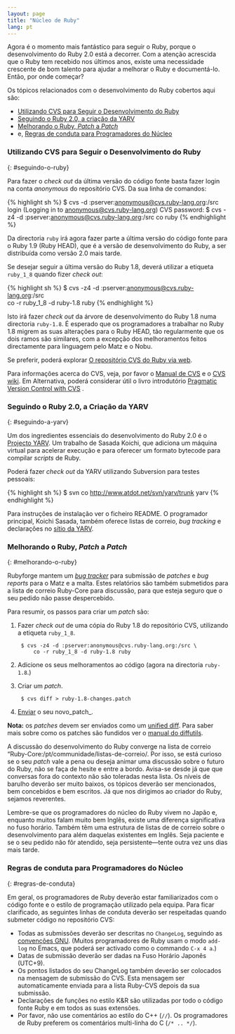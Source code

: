 ```yaml
---
layout: page
title: "Núcleo de Ruby"
lang: pt
---
```


Agora é o momento mais fantástico para seguir o Ruby, porque o
desenvolvimento do Ruby 2.0 está a decorrer. Com a atenção acrescida que
o Ruby tem recebido nos últimos anos, existe uma necessidade crescente
de bom talento para ajudar a melhorar o Ruby e documentá-lo. Então, por
onde começar?

Os tópicos relacionados com o desenvolvimento do Ruby cobertos aqui são:

* [Utilizando CVS para Seguir o Desenvolvimento do
  Ruby](#seguindo-o-ruby "Utilizando CVS para Seguir o Desenvolvimento
  do Ruby")
* [Seguindo o Ruby 2.0, a criação da YARV](#seguindo-a-yarv "Seguindo o
  Ruby 2.0, a criação da YARV")
* [Melhorando o Ruby, *Patch* a *Patch*](#melhorando-o-ruby "Melhorando
  o Ruby, Patch a Patch")
* e, [Regras de conduta para Programadores do Núcleo](#regras-de-conduta
  "Regras de conduta para Programadores do Núcleo")

### Utilizando CVS para Seguir o Desenvolvimento do Ruby
{: #seguindo-o-ruby}

Para fazer o *check out* da última versão do código fonte basta fazer
login na conta *anonymous* do repositório CVS. Da sua linha de comandos:

{% highlight sh %}
$ cvs -d :pserver:anonymous@cvs.ruby-lang.org:/src login
(Logging in to anonymous@cvs.ruby-lang.org)
CVS password:
$ cvs -z4 -d :pserver:anonymous@cvs.ruby-lang.org:/src co ruby
{% endhighlight %}

Da directoria `ruby` irá agora fazer parte a última versão do código
fonte para o Ruby 1.9 (Ruby HEAD), que é a versão de desenvolvimento do
Ruby, a ser distribuída como versão 2.0 mais tarde.

Se desejar seguir a última versão do Ruby 1.8, deverá utilizar a
etiqueta `ruby_1_8` quando fizer *check out*\:

{% highlight sh %}
$ cvs -z4 -d :pserver:anonymous@cvs.ruby-lang.org:/src \
    co -r ruby_1_8 -d ruby-1.8 ruby
{% endhighlight %}

Isto irá fazer *check out* da árvore de desenvolvimento do Ruby 1.8 numa
directoria `ruby-1.8`. É esperado que os programadores a trabalhar no
Ruby 1.8 migrem as suas alterações para o Ruby HEAD, tão regularmente
que os dois ramos são similares, com a excepção dos melhoramentos feitos
directamente para linguagem pelo Matz e o Nobu.

Se preferir, poderá explorar [O repositório CVS do Ruby via web][1].

Para informações acerca do CVS, veja, por favor o [Manual de CVS][2] e o
[CVS wiki][3]. Em Alternativa, poderá considerar útil o livro
introdutório [Pragmatic Version Control with CVS][4] .

### Seguindo o Ruby 2.0, a Criação da YARV
{: #seguindo-a-yarv}

Um dos ingredientes essenciais do desenvolvimento do Ruby 2.0 é o
[Projecto YARV][5]. Um trabalho de Sasada Koichi, que adiciona um
máquina virtual para acelerar execução e para oferecer um formato
bytecode para compilar *scripts* de Ruby.

Poderá fazer *check out* da YARV utilizando Subversion para testes
pessoais:

{% highlight sh %}
$ svn co http://www.atdot.net/svn/yarv/trunk yarv
{% endhighlight %}

Para instruções de instalação ver o ficheiro README. O programador
principal, Koichi Sasada, também oferece listas de correio, *bug
tracking* e declarações no [sítio da YARV][5].

### Melhorando o Ruby, *Patch* a *Patch* 
{: #melhorando-o-ruby}

Rubyforge mantem um [*bug tracker*][6] para submissão de *patches* e
*bug reports* para o Matz e a malta. Estes relatórios são também
submetidos para a lista de correio Ruby-Core para discussão, para que
esteja seguro que o seu pedido não passe despercebido.

Para resumir, os passos para criar um *patch* são:

1.  Fazer *check out* de uma cópia do Ruby 1.8 do repositório CVS,
    utilizando a etiqueta `ruby_1_8`.

         $ cvs -z4 -d :pserver:anonymous@cvs.ruby-lang.org:/src \
             co -r ruby_1_8 -d ruby-1.8 ruby

2.  Adicione os seus melhoramentos ao código (agora na directoria
    `ruby-1.8`.)
3.  Criar um *patch*.

         $ cvs diff > ruby-1.8-changes.patch

4.  [Enviar][7] o seu novo\_patch\_.

**Nota:** os *patches* devem ser enviados como um [unified diff][8].
Para saber mais sobre como os patches são fundidos ver o [manual do
diffutils][9].

A discussão do desenvolvimento do Ruby converge na lista de correio
“Ruby-Core:/pt/communidade/listas-de-correio/. Por isso, se está curioso
se o seu *patch* vale a pena ou deseja animar uma discussão sobre o
futuro do Ruby, não se faça de hesite e entre a bordo. Avisa-se desde já
que que conversas fora do contexto não são toleradas nesta lista. Os
níveis de barulho deverão ser muito baixos, os tópicos deverão ser
mencionados, bem concebidos e bem escritos. Já que nos dirigimos ao
criador do Ruby, sejamos reverentes.

Lembre-se que os programadores do núcleo do Ruby vivem no Japão e,
enquanto muitos falam muito bem Inglês, existe uma diferença
significativa no fuso horário. Também têm uma estrutura de listas de de
correio sobre o desenvolvimento para além daquelas existentes em Inglês.
Seja paciente e se o seu pedido não fôr atendido, seja persistente—tente
outra vez uns dias mais tarde.

### Regras de conduta para Programadores do Núcleo
{: #regras-de-conduta}

Em geral, os programadores de Ruby deverão estar familiarizados com o
código fonte e o estilo de programação utilizado pela equipa. Para ficar
clarificado, as seguintes linhas de conduta deverão ser respeitadas
quando submeter código no repositório CVS:

* Todas as submissões deverão ser descritas no `ChangeLog`, seguindo as
  [convenções GNU][10]. (Muitos programadores de Ruby usam o modo
  `add-log` no Emacs, que poderá ser activado como o commando `C-x 4
  a`.)
* Datas de submissão deverão ser dadas na Fuso Horário Japonês (UTC+9).
* Os pontos listados do seu ChangeLog também deverão ser colocados na
  mensagem de submissão do CVS. Esta mensagem ser automaticamente
  enviada para a lista Ruby-CVS depois da sua submissão.
* Declarações de funções no estilo K&amp;R são utilizadas por todo o
  código fonte Ruby e em todos as suas extensões.
* Por favor, não use comentários ao estilo do C++ (`//`). Os
  programadores de Ruby preferem os comentários multi-linha do C
  (`/* .. */`).



[1]: /cgi-bin/cvsweb.cgi/ "repositório CVS do Ruby via web"
[2]: http://www.nongnu.org/cvs/cvs.html
[3]: http://ximbiot.com/cvs/wiki/index.php?title=Main_Page
[4]: http://www.pragmaticprogrammer.com/starter_kit/vcc/index.html
[5]: http://atdot.net/yarv/
[6]: http://rubyforge.org/tracker/?func=browse&amp;group_id=426&amp;atid=1698
[7]: http://rubyforge.org/tracker/?func=add&amp;group_id=426&amp;atid=1700 "Enviar patch"
[8]: http://www.gnu.org/software/diffutils/manual/html_node/Unified-Format.html "diff no formato unificado"
[9]: http://www.gnu.org/software/diffutils/manual/html_node/Merging-with-patch.html#Merging%20with%20patch
[10]: http://www.gnu.org/prep/standards/standards.html#Change-Logs
